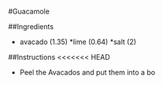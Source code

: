 #Guacamole

##Ingredients
* avacado (1.35)
*lime (0.64)
*salt (2)

##Instructions
<<<<<<< HEAD
* Peel the Avacados and put them into a bo 


